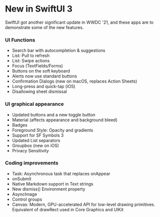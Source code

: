 #  New in SwiftUI 3 

SwiftUI got another significant update in WWDC '21, and these apps are to demonstrate some of the new features. 

### UI Functions

* Search bar with autocompletion & suggestions
* List: Pull to refresh 
* List: Swipe actions
* Focus (TextFields/Forms)
* Buttons on the soft keyboard 
* Alerts now use standard buttons
* Confirmation Dialogs (new on macOS, replaces Action Sheets)
* Long-press and quick-tap (iOS)
* Disallowing sheet dismissal

### UI graphical appearance

* Updated buttons and a new toggle button
* Material (affects appearance and background bleed)
* Badges
* Foreground Style: Opacity and gradients
* Support for SF Symbols 3
* Updated List separators
* Groupbox (new on iOS)
* Privacy Sensitivity

### Coding improvements 

* Task: Asynchronous task that replaces onAppear
* onSubmit
* Native Markdown support in Text strings
* New dismiss() Environment property
* AsyncImage
* Control groups
* Canvas: Modern, GPU-accelerated API for low-level drawing primitives. Equivalent of drawRect used in Core Graphics and UIKit





